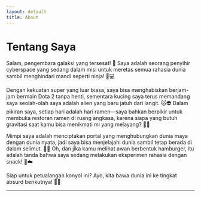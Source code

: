 ```yaml
---
layout: default
title: About
---
```


# Tentang Saya

Salam, pengembara galaksi yang tersesat! 🚀 Saya adalah seorang penyihir cyberspace yang sedang dalam misi untuk meretas semua rahasia dunia sambil menghindari mandi seperti ninja! 🥷💻

Dengan kekuatan super yang luar biasa, saya bisa menghabiskan berjam-jam bermain Dota 2 tanpa henti, sementara kucing saya terus memandang saya seolah-olah saya adalah alien yang baru jatuh dari langit. 🐱👽 Dalam pikiran saya, setiap hari adalah hari ramen—saya bahkan berpikir untuk membuka restoran ramen di ruang angkasa, karena siapa yang butuh gravitasi saat kamu bisa menikmati mi yang melayang? 🍜✨

Mimpi saya adalah menciptakan portal yang menghubungkan dunia maya dengan dunia nyata, jadi saya bisa menjelajahi dunia sambil tetap berada di dalam selimut. 🛌🌌 Oh, dan jika kamu melihat awan berbentuk hamburger, itu adalah tanda bahwa saya sedang melakukan eksperimen rahasia dengan snack! 🍔☁️

Siap untuk petualangan konyol ini? Ayo, kita bawa dunia ini ke tingkat absurd berikutnya! 🎉🤪

---